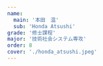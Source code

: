 ```yaml
---
name:
  main: '本田　温'
  sub: 'Honda Atsushi'
grade: '修士課程'
major: '技術社会システム専攻'
order: 8
cover: './honda_atsushi.jpeg'
---
```

